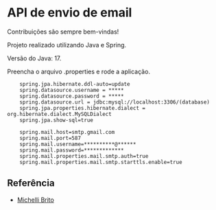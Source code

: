 
# API de envio de email

Contribuições são sempre bem-vindas!

Projeto realizado utilizando Java e Spring.

Versão do Java: 17.

Preencha o arquivo .properties e rode a aplicação.


```
    spring.jpa.hibernate.ddl-auto=update
    spring.datasource.username = *****
    spring.datasource.password = *****
    spring.datasource.url = jdbc:mysql://localhost:3306/(database)
    spring.jpa.properties.hibernate.dialect = org.hibernate.dialect.MySQLDialect
    spring.jpa.show-sql=true

    spring.mail.host=smtp.gmail.com
    spring.mail.port=587
    spring.mail.username=**********@******
    spring.mail.password=*************
    spring.mail.properties.mail.smtp.auth=true
    spring.mail.properties.mail.smtp.starttls.enable=true
```
## Referência
 - [Michelli Brito](https://www.youtube.com/@MichelliBrito)

